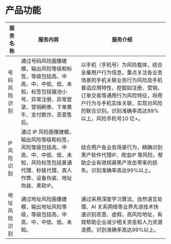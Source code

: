 # 产品功能

| 服务名称     | 服务内容                                                     | 服务介绍                                                     |
| ------------ | ------------------------------------------------------------ | ------------------------------------------------------------ |
| 号码风险识别 | 通过号码风险画像建模，输出风险等级和标签，等级包括高、中高、中、中低、低、未知，标签包括猫池小号、异常注册、异常登录、营销刷券、下单黄牛、支付欺诈、恶意售后。 | 以手机（手机号）为风险载体，结合全量用户行为信息，重点关注各业务场景的手机关联业务行为风险及手机普适应用特性，挖掘如注册、营销、订单交易等通用行为风险特征，将用户行为与手机实体关联，实现对风险的联合识别。识别准确率高达99%以上。风险手机号10 亿+。 |
| IP风险识别   | 通过 IP 风险画像建模，输出风险等级和标签，风险等级包括高、中高、中、中低、低、未知，风险标签包括普通代理、秒拨代理、真人作弊、设备伪装、地址伪装、黑软IP。 | 结合用户各业务场景行为，精确识别黑产软件代理IP、爬虫IP 等风险，帮助企业有效规避黑产攻击带来的损失。识别准确率高达99%以上。 |
| 地址风险识别 | 通过地址风险画像建模，输出地址风险等级，等级包括高、中高、中、中低、低、未知。 | 通过采用深度学习算法、自然语言处理、AI 关系网络等业界先进技术快速识别恶意、虚假、高风险地址，有效帮助企业减少相关资金和人力资源浪费。识别准确率高达99%以上。 |